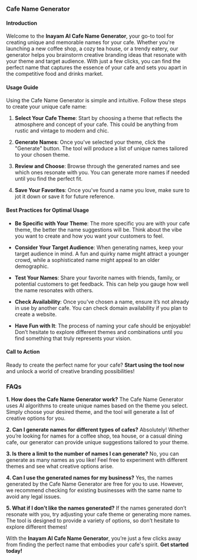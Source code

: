 ### Cafe Name Generator

#### Introduction
Welcome to the **Inayam AI Cafe Name Generator**, your go-to tool for creating unique and memorable names for your cafe. Whether you're launching a new coffee shop, a cozy tea house, or a trendy eatery, our generator helps you brainstorm creative branding ideas that resonate with your theme and target audience. With just a few clicks, you can find the perfect name that captures the essence of your cafe and sets you apart in the competitive food and drinks market.

#### Usage Guide
Using the Cafe Name Generator is simple and intuitive. Follow these steps to create your unique cafe name:

1. **Select Your Cafe Theme**: Start by choosing a theme that reflects the atmosphere and concept of your cafe. This could be anything from rustic and vintage to modern and chic.
   
2. **Generate Names**: Once you've selected your theme, click the "Generate" button. The tool will produce a list of unique names tailored to your chosen theme.

3. **Review and Choose**: Browse through the generated names and see which ones resonate with you. You can generate more names if needed until you find the perfect fit.

4. **Save Your Favorites**: Once you've found a name you love, make sure to jot it down or save it for future reference.

#### Best Practices for Optimal Usage
- **Be Specific with Your Theme**: The more specific you are with your cafe theme, the better the name suggestions will be. Think about the vibe you want to create and how you want your customers to feel.

- **Consider Your Target Audience**: When generating names, keep your target audience in mind. A fun and quirky name might attract a younger crowd, while a sophisticated name might appeal to an older demographic.

- **Test Your Names**: Share your favorite names with friends, family, or potential customers to get feedback. This can help you gauge how well the name resonates with others.

- **Check Availability**: Once you've chosen a name, ensure it’s not already in use by another cafe. You can check domain availability if you plan to create a website.

- **Have Fun with It**: The process of naming your cafe should be enjoyable! Don’t hesitate to explore different themes and combinations until you find something that truly represents your vision.

#### Call to Action
Ready to create the perfect name for your cafe? **Start using the tool now** and unlock a world of creative branding possibilities!

### FAQs

**1. How does the Cafe Name Generator work?**
The Cafe Name Generator uses AI algorithms to create unique names based on the theme you select. Simply choose your desired theme, and the tool will generate a list of creative options for you.

**2. Can I generate names for different types of cafes?**
Absolutely! Whether you’re looking for names for a coffee shop, tea house, or a casual dining cafe, our generator can provide unique suggestions tailored to your theme.

**3. Is there a limit to the number of names I can generate?**
No, you can generate as many names as you like! Feel free to experiment with different themes and see what creative options arise.

**4. Can I use the generated names for my business?**
Yes, the names generated by the Cafe Name Generator are free for you to use. However, we recommend checking for existing businesses with the same name to avoid any legal issues.

**5. What if I don’t like the names generated?**
If the names generated don’t resonate with you, try adjusting your cafe theme or generating more names. The tool is designed to provide a variety of options, so don’t hesitate to explore different themes! 

With the **Inayam AI Cafe Name Generator**, you’re just a few clicks away from finding the perfect name that embodies your cafe's spirit. **Get started today!**